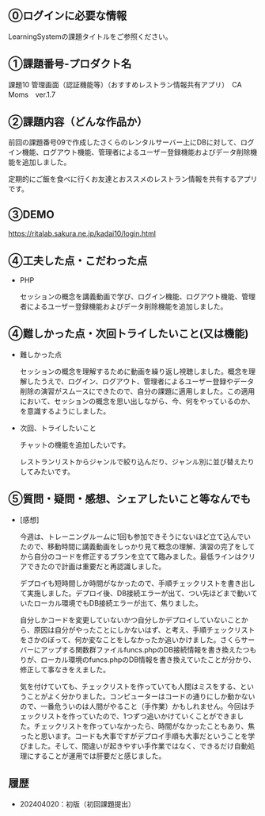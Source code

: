 ## ⓪ログインに必要な情報
LearningSystemの課題タイトルをご参照ください。


## ①課題番号-プロダクト名
課題10 管理画面（認証機能等）（おすすめレストラン情報共有アプリ）　CA Moms　ver.1.7

## ②課題内容（どんな作品か）
前回の課題番号09で作成したさくらのレンタルサーバー上にDBに対して、ログイン機能、ログアウト機能、管理者によるユーザー登録機能およびデータ削除機能を追加しました。

定期的にご飯を食べに行くお友達とおススメのレストラン情報を共有するアプリです。

## ③DEMO
https://ritalab.sakura.ne.jp/kadai10/login.html

## ④工夫した点・こだわった点
- PHP

  セッションの概念を講義動画で学び、ログイン機能、ログアウト機能、管理者によるユーザー登録機能およびデータ削除機能を追加しました。
 

## ④難しかった点・次回トライしたいこと(又は機能)
- 難しかった点

  セッションの概念を理解するために動画を繰り返し視聴しました。概念を理解したうえで、ログイン、ログアウト、管理者によるユーザー登録やデータ削除の演習がスムースにできたので、自分の課題に適用しました。この適用において、セッションの概念を思い出しながら、今、何をやっているのか、を意識するようにしました。


- 次回、トライしたいこと

  チャットの機能を追加したいです。

  レストランリストからジャンルで絞り込んだり、ジャンル別に並び替えたりしてみたいです。

 
## ⑤質問・疑問・感想、シェアしたいこと等なんでも
- [感想]

  今週は、トレーニングルームに1回も参加できそうにないほど立て込んでいたので、移動時間に講義動画をしっかり見て概念の理解、演習の完了をしてから自分のコードを修正するプランを立てて臨みました。最低ラインはクリアできたので計画は重要だと再認識しました。

  デプロイも短時間しか時間がなかったので、手順チェックリストを書き出して実施しました。デプロイ後、DB接続エラーが出て、つい先ほどまで動いていたローカル環境でもDB接続エラーが出て、焦りました。

  自分しかコードを変更していないかつ自分しかデプロイしていないことから、原因は自分がやったことにしかないはず、と考え、手順チェックリストをさかのぼって、何か変なことをしなかったか追いかけました。さくらサーバーにアップする関数群ファイルfuncs.phpのDB接続情報を書き換えたつもりが、ローカル環境のfuncs.phpのDB情報を書き換えていたことが分かり、修正して事なきをえました。
  
  気を付けていても、チェックリストを作っていても人間はミスをする、ということがよく分かりました。コンピューターはコードの通りにしか動かないので、一番危ういのは人間がやること（手作業）かもしれません。今回はチェックリストを作っていたので、1つずつ追いかけていくことができました。チェックリストを作っていなかったら、時間がなかったこともあり、焦ったと思います。コードも大事ですがデプロイ手順も大事だということを学びました。そして、間違いが起きやすい手作業ではなく、できるだけ自動処理にすることが運用では肝要だと感じました。
   
  
## 履歴
- 202404020：初版（初回課題提出）
